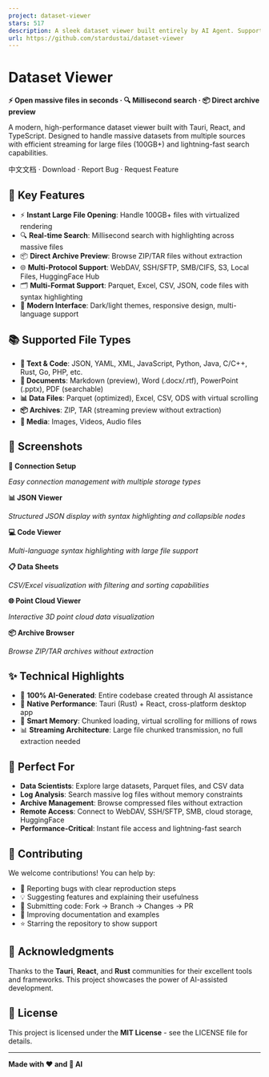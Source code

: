 ```yaml
---
project: dataset-viewer
stars: 517
description: A sleek dataset viewer built entirely by AI Agent. Supports streaming large files from WebDAV, S3, SSH, Local or Hugging Face.
url: https://github.com/stardustai/dataset-viewer
---
```


Dataset Viewer
==============

**⚡ Open massive files in seconds · 🔍 Millisecond search · 📦 Direct archive preview**

A modern, high-performance dataset viewer built with Tauri, React, and TypeScript. Designed to handle massive datasets from multiple sources with efficient streaming for large files (100GB+) and lightning-fast search capabilities.

中文文档 · Download · Report Bug · Request Feature

🚀 Key Features
---------------

-   ⚡ **Instant Large File Opening**: Handle 100GB+ files with virtualized rendering
-   🔍 **Real-time Search**: Millisecond search with highlighting across massive files
-   📦 **Direct Archive Preview**: Browse ZIP/TAR files without extraction
-   🌐 **Multi-Protocol Support**: WebDAV, SSH/SFTP, SMB/CIFS, S3, Local Files, HuggingFace Hub
-   🗂️ **Multi-Format Support**: Parquet, Excel, CSV, JSON, code files with syntax highlighting
-   🎨 **Modern Interface**: Dark/light themes, responsive design, multi-language support

📚 Supported File Types
-----------------------

-   **📄 Text & Code**: JSON, YAML, XML, JavaScript, Python, Java, C/C++, Rust, Go, PHP, etc.
-   **📝 Documents**: Markdown (preview), Word (.docx/.rtf), PowerPoint (.pptx), PDF (searchable)
-   **📊 Data Files**: Parquet (optimized), Excel, CSV, ODS with virtual scrolling
-   **📦 Archives**: ZIP, TAR (streaming preview without extraction)
-   **📱 Media**: Images, Videos, Audio files

📸 Screenshots
--------------

**🔗 Connection Setup**  
  
_Easy connection management with multiple storage types_

**📊 JSON Viewer**  
  
_Structured JSON display with syntax highlighting and collapsible nodes_

**💻 Code Viewer**  
  
_Multi-language syntax highlighting with large file support_

**📋 Data Sheets**  
  
_CSV/Excel visualization with filtering and sorting capabilities_

**🌐 Point Cloud Viewer**  
  
_Interactive 3D point cloud data visualization_

**📦 Archive Browser**  
  
_Browse ZIP/TAR archives without extraction_

✨ Technical Highlights
----------------------

-   🤖 **100% AI-Generated**: Entire codebase created through AI assistance
-   🚀 **Native Performance**: Tauri (Rust) + React, cross-platform desktop app
-   🧠 **Smart Memory**: Chunked loading, virtual scrolling for millions of rows
-   📊 **Streaming Architecture**: Large file chunked transmission, no full extraction needed

🎯 Perfect For
--------------

-   **Data Scientists**: Explore large datasets, Parquet files, and CSV data
-   **Log Analysis**: Search massive log files without memory constraints
-   **Archive Management**: Browse compressed files without extraction
-   **Remote Access**: Connect to WebDAV, SSH/SFTP, SMB, cloud storage, HuggingFace
-   **Performance-Critical**: Instant file access and lightning-fast search

🤝 Contributing
---------------

We welcome contributions! You can help by:

-   🐛 Reporting bugs with clear reproduction steps
-   💡 Suggesting features and explaining their usefulness
-   🔧 Submitting code: Fork → Branch → Changes → PR
-   📖 Improving documentation and examples
-   ⭐ Starring the repository to show support

🙏 Acknowledgments
------------------

Thanks to the **Tauri**, **React**, and **Rust** communities for their excellent tools and frameworks. This project showcases the power of AI-assisted development.

📄 License
----------

This project is licensed under the **MIT License** - see the LICENSE file for details.

* * *

**Made with ❤️ and 🤖 AI**
